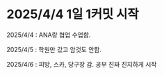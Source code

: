 # 2025/4/4 1일 1커밋 시작
2025/4/4 : ANA랑 협업 수업함.

2025/4/5 : 학원만 갔고 암것도 안함.

2025/4/6 : 피방, 스카, 당구장 감. 공부 진짜 진지하게 시작
